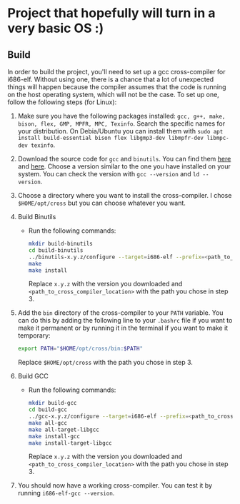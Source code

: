 # Project that hopefully will turn in a very basic OS :)

## Build
In order to build the project, you'll need to set up a gcc cross-compiler for i686-elf. Without using one, there is a chance that a lot of unexpected things will happen because the compiler assumes that the code is running on the host operating system, which will not be the case. To set up one, follow the following steps (for Linux):

1. Make sure you have the following packages installed: `gcc, g++, make, bison, flex, GMP, MPFR, MPC, Texinfo`. Search the specific names for your distribution. On Debia/Ubuntu you can install them with `sudo apt install build-essential bison flex libgmp3-dev libmpfr-dev libmpc-dev texinfo`.

2. Download the source code for `gcc` and `binutils`. You can find them [here](https://www.gnu.org/software/gcc/) and [here](https://www.gnu.org/software/binutils/). Choose a version similar to the one you have installed on your system. You can check the version with `gcc --version` and `ld --version`.

3. Choose a directory where you want to install the cross-compiler. I chose `$HOME/opt/cross` but you can choose whatever you want.

4. Build Binutils
	- Run the following commands:
		```bash
		mkdir build-binutils
		cd build-binutils
		../binutils-x.y.z/configure --target=i686-elf --prefix=<path_to_cross_compiler_location> --with-sysroot --disable-nls --disable-werror
		make
		make install
		```
		Replace `x.y.z` with the version you downloaded and `<path_to_cross_compiler_location>` with the path you chose in step 3.

5. Add the `bin` directory of the cross-compiler to your `PATH` variable. You can do this by adding the following line to your `.bashrc` file if you want to make it permanent or by running it in the terminal if you want to make it temporary:
	```bash
	export PATH="$HOME/opt/cross/bin:$PATH"
	```
	Replace `$HOME/opt/cross` with the path you chose in step 3.

6. Build GCC
	- Run the following commands:
		```bash
		mkdir build-gcc
		cd build-gcc
		../gcc-x.y.z/configure --target=i686-elf --prefix=<path_to_cross_compiler_location> --disable-nls --enable-languages=c,c++ --without-headers
		make all-gcc
		make all-target-libgcc
		make install-gcc
		make install-target-libgcc
		```
		Replace `x.y.z` with the version you downloaded and `<path_to_cross_compiler_location>` with the path you chose in step 3.

7. You should now have a working cross-compiler. You can test it by running `i686-elf-gcc --version`.
